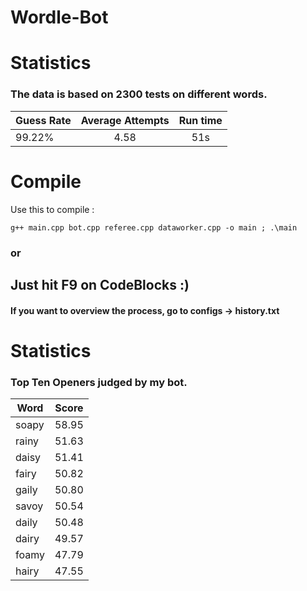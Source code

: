 # Wordle-Bot


# Statistics

### The data is based on 2300 tests on different words.

| Guess Rate | Average Attempts | Run time|
| -----------|:------------------:|:-----:|
| 99.22% | 4.58 | 51s|


# Compile

Use this to compile :

```
g++ main.cpp bot.cpp referee.cpp dataworker.cpp -o main ; .\main
```
### or 

## Just hit F9 on CodeBlocks :)


#### If you want to overview the process, go to configs -> history.txt

# Statistics

### Top Ten Openers judged by my bot. 

| Word | Score |
| ----|:------:|
| soapy | 58.95 |
| rainy| 51.63|
| daisy| 51.41| 
| fairy| 50.82|
| gaily| 50.80|
| savoy| 50.54|
| daily| 50.48|
| dairy| 49.57|
| foamy| 47.79|
| hairy| 47.55|
